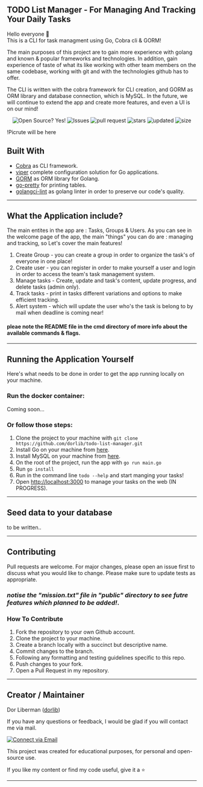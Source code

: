 ## TODO List Manager - For Managing And Tracking Your Daily Tasks

Hello everyone 👋 </br>
This is a CLI for task managment using Go, Cobra cli & GORM!

The main purposes of this project are to gain more experience with golang and known & popular frameworks and technologies. 
In addition, gain experience of taste of what its like working with other team members on the same 
codebase, working with git and with the technologies github has to offer.

The CLI is written with the cobra framework for CLI creation, and GORM as ORM library and database connection, which is MySQL.
In the future, we will continue to extend the app and create more features, and even a UI is on our mind!

<p align="center">
    <img alt="Open Source? Yes!" src="https://badgen.net/badge/Open%20Source%20%3F/Yes%21/blue?icon=github"/>
    <img alt="Issues" src="https://img.shields.io/github/issues-raw/dorlib/todo-list-manager"/>
    <img alt="pull request" src="https://img.shields.io/github/issues-pr-closed/dorlib/todo-list-manager"/>
    <img alt="stars" src="https://img.shields.io/github/stars/dorlib/todo-list-manager?style=social">
    <img alt="updated" src="https://img.shields.io/github/last-commit/dorlib/todo-list-manager">
    <img alt="size" src="https://img.shields.io/github/repo-size/dorlib/todo-list-manager" >
</p>

!Picrute will be here


## Built With

- [Cobra](https://github.com/spf13/cobra) as CLI framework.
- [viper](https://github.com/spf13/viper) complete configuration solution for Go applications.
- [GORM](https://gorm.io/) as ORM library for Golang.
- [go-pretty](https://github.com/jedib0t/go-pretty/tree/main/table) for printing tables.
- [golangci-lint](https://golangci-lint.run/) as golang linter in order to preserve our code's quality.
---


## What the Application include?

The main entites in the app are : Tasks, Groups & Users.
As you can see in the welcome page of the app, the main "things" you can do are : managing and tracking, so Let's cover the main features!

1. Create Group - you can create a group in order to organize the task's of everyone in one place!
2. Create user - you can register in order to make yourself a user and login in order to access the team's task management system.
3. Manage tasks - Create, update and task's content, update progress, and delete tasks (admin only).
4. Track tasks - print in tasks different variations and options to make efficient tracking.
5. Alert system - which will update the user who's the task is belong to by mail when deadline is coming near!

#### pleae note the README file in the cmd directory of more info about the available commands & flags.

---

## Running the Application Yourself

Here's what needs to be done in order to get the app running locally on your machine.

### Run the docker container:

Coming soon...

### Or follow those steps:

1. Clone the project to your machine with `git clone https://github.com/dorlib/todo-list-manager.git`
2. Install Go on your machine from [here](https://go.dev/doc/install).
3. Install MySQL on your machine from [here](https://www.mysql.com/downloads/).
4. On the root of the project, run the app with `go run main.go`
5. Run `go install`
6. Run in the command line `todo --help` and start manging your tasks!
7. Open [http://localhost:3000](http://localhost:3000) to manage your tasks on the web (IN PROGRESS).

---

## Seed data to your database

to be written..

---

## Contributing

Pull requests are welcome. For major changes, please open an issue first to discuss what you would like to change. Please make sure to update tests as appropriate.

### _notise the "mission.txt" file in "public" directory to see futre features which planned to be added!_.

### How To Contribute

1. Fork the repository to your own Github account.
2. Clone the project to your machine.
3. Create a branch locally with a succinct but descriptive name.
4. Commit changes to the branch.
5. Following any formatting and testing guidelines specific to this repo.
6. Push changes to your fork.
7. Open a Pull Request in my repository.

---

## Creator / Maintainer

Dor Liberman ([dorlib](https://github.com/anniedotexe))

If you have any questions or feedback, I would be glad if you will contact me via mail.

<p align="left">
  <a href="dorlibrm@gmail.com"> 
    <img alt="Connect via Email" src="https://img.shields.io/badge/Gmail-c14438?style=flat&logo=Gmail&logoColor=white" />
  </a>
</p>

This project was created for educational purposes, for personal and open-source use.

If you like my content or find my code useful, give it a :star: 


---
